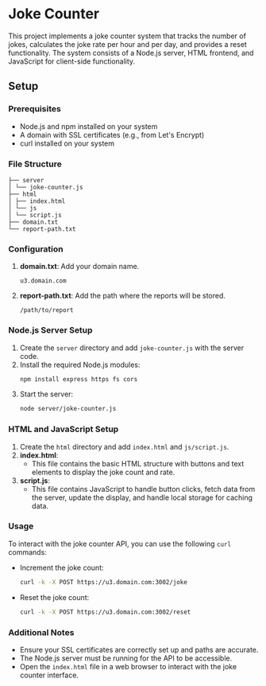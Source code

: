 # Joke Counter

This project implements a joke counter system that tracks the number of jokes, calculates the joke rate per hour and per day, and provides a reset functionality. The system consists of a Node.js server, HTML frontend, and JavaScript for client-side functionality.

## Setup

### Prerequisites

- Node.js and npm installed on your system
- A domain with SSL certificates (e.g., from Let's Encrypt)
- curl installed on your system

### File Structure

```
├── server
│ └── joke-counter.js
├── html
│ ├── index.html
│ └── js
│ └── script.js
├── domain.txt
└── report-path.txt
```

### Configuration

1. **domain.txt**: Add your domain name.
    ```
    u3.domain.com
    ```

2. **report-path.txt**: Add the path where the reports will be stored.
    ```
    /path/to/report
    ```

### Node.js Server Setup

1. Create the `server` directory and add `joke-counter.js` with the server code.
2. Install the required Node.js modules:
    ```sh
    npm install express https fs cors
    ```
3. Start the server:
    ```sh
    node server/joke-counter.js
    ```

### HTML and JavaScript Setup

1. Create the `html` directory and add `index.html` and `js/script.js`.
2. **index.html**:
   - This file contains the basic HTML structure with buttons and text elements to display the joke count and rate.
3. **script.js**:
   - This file contains JavaScript to handle button clicks, fetch data from the server, update the display, and handle local storage for caching data.

### Usage

To interact with the joke counter API, you can use the following `curl` commands:

- Increment the joke count:
    ```sh
    curl -k -X POST https://u3.domain.com:3002/joke
    ```

- Reset the joke count:
    ```sh
    curl -k -X POST https://u3.domain.com:3002/reset
    ```

### Additional Notes

- Ensure your SSL certificates are correctly set up and paths are accurate.
- The Node.js server must be running for the API to be accessible.
- Open the `index.html` file in a web browser to interact with the joke counter interface.
